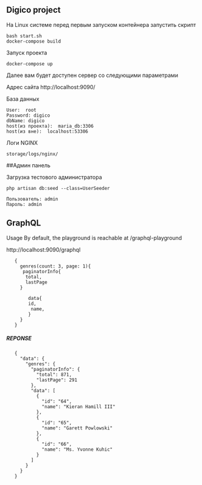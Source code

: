 ## Digico project

На Linux системе перед первым запуском контейнера запустить скрипт 

    bash start.sh
    docker-compose build

Запуск проекта 

    docker-compose up  


Далее вам будет доступен сервер со следующими параметрами 

Адрес сайта http://localhost:9090/

База данных
    
    User:  root
    Password: digico
    dbName: digico
    host(из проекта):  maria_db:3306
    host(из вне):  localhost:53306
    
    
    
Логи NGINX 
    
    storage/logs/nginx/
    

##Админ панель

Загрузка тестового администратора 
        
    php artisan db:seed --class=UserSeeder

    Пользователь: admin
    Пароль: admin


## GraphQL 
Usage
By default, the playground is reachable at /graphql-playground



http://localhost:9090/graphql


       {
         genres(count: 3, page: 1){
          paginatorInfo{
           total,
           lastPage
         }
           
         	data{
           	id,
             name,
         	} 
         }
       }
       
       
##### REPONSE 
       
       {
         "data": {
           "genres": {
             "paginatorInfo": {
               "total": 871,
               "lastPage": 291
             },
             "data": [
               {
                 "id": "64",
                 "name": "Kieran Hamill III"
               },
               {
                 "id": "65",
                 "name": "Garett Powlowski"
               },
               {
                 "id": "66",
                 "name": "Ms. Yvonne Kuhic"
               }
             ]
           }
         }
       }
        
        
        
